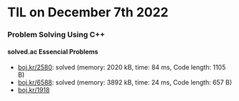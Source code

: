 # **TIL on December 7th 2022**
### Problem Solving Using C++
#### solved.ac Essencial Problems
- [boj.kr/2580](../../../Problem%20Solving/boj/solvedac/2580-12-07-2022.cpp): solved (memory: 2020 kB, time: 84 ms, Code length: 1105 B)
- [boj.kr/6588](../../../Problem%20Solving/boj/solvedac/6588-12-07-2022.cpp): solved (memory: 3892 kB, time: 24 ms, Code length: 657 B)
- [boj.kr/1918](../../../Problem%20Solving/boj/solvedac/1918-11-30-2022.cpp)